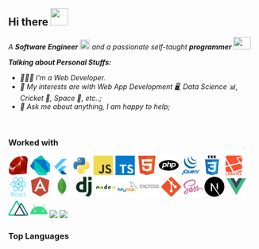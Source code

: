## Hi there <img src="https://raw.githubusercontent.com/TheDudeThatCode/TheDudeThatCode/master/Assets/Hi.gif" width=35 height=35>

<p>
  <em>
    A <b>Software Engineer</b> <img src="https://raw.githubusercontent.com/TheDudeThatCode/TheDudeThatCode/master/Assets/Medal.gif" width=20 height=20> and a passionate self-taught <b>programmer</b> <img src="https://raw.githubusercontent.com/TheDudeThatCode/TheDudeThatCode/master/Assets/Developer.gif" width=35 height=25> 
  </em>
 </p>
<em>
  
**Talking about Personal Stuffs:**

- 👨🏽‍💻 I’m a Web Developer.
- 🤔 My interests are with Web App Development 🖥️, Data Science 📊, Cricket 🏏, Space 🚀, etc..;
- 💬 Ask me about anything, I am happy to help;
<br/> 
</em>



### Worked with 



<code><img height="40" src="https://raw.githubusercontent.com/devicons/devicon/master/icons/ruby/ruby-original.svg" title="python"></code>
<code><img height="40" src="https://raw.githubusercontent.com/devicons/devicon/master/icons/dart/dart-original.svg" title="python"></code>
<code><img height="35" src="https://raw.githubusercontent.com/github/explore/80688e429a7d4ef2fca1e82350fe8e3517d3494d/topics/flutter/flutter.png"></code>
<code><img height="40" src="https://raw.githubusercontent.com/devicons/devicon/master/icons/python/python-original.svg" title="python"></code>
<code><img height="40" src="https://raw.githubusercontent.com/devicons/devicon/master/icons/javascript/javascript-original.svg" title="javascript"></code>
<code><img height="40" src="https://raw.githubusercontent.com/devicons/devicon/master/icons/typescript/typescript-plain.svg" title="typescript"></code>
<code><img height="40" src="https://raw.githubusercontent.com/devicons/devicon/master/icons/html5/html5-original.svg" title="html5"></code>
<code><img height="40" src="https://raw.githubusercontent.com/devicons/devicon/master/icons/php/php-plain.svg" title="php"></code>
<code><img height="40" src="https://raw.githubusercontent.com/devicons/devicon/master/icons/jquery/jquery-plain-wordmark.svg" title="jquery"></code>
<code><img height="40" src="https://raw.githubusercontent.com/devicons/devicon/master/icons/css3/css3-original-wordmark.svg" title="css3"></code>
<code><img height="40" src="https://raw.githubusercontent.com/devicons/devicon/master/icons/laravel/laravel-plain-wordmark.svg" title="laravel"></code>
<code><img height="40" src="https://raw.githubusercontent.com/devicons/devicon/master/icons/react/react-original-wordmark.svg" title="react"></code>
<code><img height="40" src="https://raw.githubusercontent.com/devicons/devicon/master/icons/angularjs/angularjs-plain.svg" title="angular"></code>
<code><img height="40" src="https://raw.githubusercontent.com/devicons/devicon/master/icons/mongodb/mongodb-original.svg" title="mongodb"></code>
<code><img height="40" src="https://raw.githubusercontent.com/devicons/devicon/master/icons/django/django-plain.svg" title="django"></code>
<code><img height="40" src="https://raw.githubusercontent.com/devicons/devicon/master/icons/nodejs/nodejs-original-wordmark.svg" title="node.js"></code>
<code><img height="40" src="https://raw.githubusercontent.com/devicons/devicon/master/icons/mysql/mysql-original-wordmark.svg" title="mysql"></code>
<code><img height="40" src="https://raw.githubusercontent.com/devicons/devicon/master/icons/express/express-original-wordmark.svg" title="express.js"></code>
<code><img height="40" src="https://raw.githubusercontent.com/devicons/devicon/master/icons/git/git-original.svg" title="git"></code>
<code><img height="40" src="https://raw.githubusercontent.com/devicons/devicon/master/icons/sass/sass-original.svg" title="python"></code>
<code><img height="40" src="https://raw.githubusercontent.com/devicons/devicon/master/icons/nextjs/nextjs-original.svg" title="python"></code>
<code><img height="40" src="https://raw.githubusercontent.com/devicons/devicon/master/icons/vuejs/vuejs-original.svg" title="python"></code>
<code><img height="40" src="https://raw.githubusercontent.com/devicons/devicon/master/icons/nuxtjs/nuxtjs-original.svg" title="python"></code>
<code><img height="35" src="https://raw.githubusercontent.com/github/explore/80688e429a7d4ef2fca1e82350fe8e3517d3494d/topics/android/android.png"></code>
<code><img height="35" src="https://banner2.cleanpng.com/20180427/zce/kisspng-figma-user-interface-design-designer-logo-apps-design-5ae2b107507599.2852510515248058953296.jpg"></code>
<code><img height="35" src="https://d2eip9sf3oo6c2.cloudfront.net/tags/images/000/001/085/square_280/firebaselogo.png"></code>
 
### Top Languages

